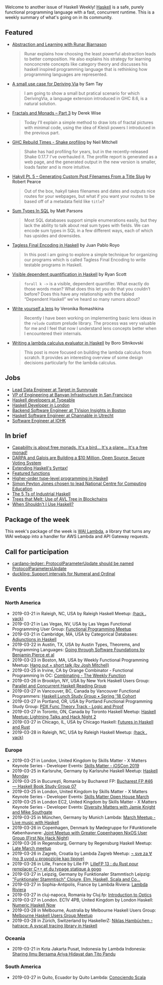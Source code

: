 <!-- 2019-03-21 unpublished -->

Welcome to another issue of Haskell Weekly!
[Haskell](https://www.haskell.org) is a safe, purely functional programming language with a fast, concurrent runtime.
This is a weekly summary of what's going on in its community.

## Featured

-   [Abstraction and Learning with Runar Bjarnason](https://corecursive.com/027-abstraction-with-runar-bjarnason/)

    > Runar explains how choosing the least powerful abstraction leads to better composition.  He also explains his strategy for learning nonconcrete concepts like category theory and discusses his haskell inspired programming language that is rethinking how programming languages are represented.

-   [A small use case for Deriving Via](https://samtay.github.io/articles/deriving-via.html) by Sam Tay

    > I am going to show a small but pratical scenario for which DerivingVia, a language extension introduced in GHC 8.6, is a natural solution.

-   [Fractals and Monads – Part 3](https://dkwise.wordpress.com/2019/02/19/fractals-and-monads-part-3/) by Derek Wise

    > Today I’ll explain a simple method to draw lots of fractal pictures with minimal code, using the idea of Kleisli powers I introduced in the previous part.

-   [GHC Rebuild Times - Shake profiling](https://neilmitchell.blogspot.com/2019/03/ghc-rebuild-times-shake-profiling.html) by Neil Mitchell

    > Shake has had profiling for years, but in the recently-released Shake 0.17.7 I've overhauled it. The profile report is generated as a web page, and the generated output in the new version is smaller, loads faster and is more intuitive.

-   [Hakyll Pt. 5 – Generating Custom Post Filenames From a Title Slug](https://robertwpearce.com/hakyll-pt-5-generating-custom-post-filenames-from-a-title-slug.html) by Robert Pearce

    > Out of the box, hakyll takes filenames and dates and outputs nice routes for your webpages, but what if you want your routes to be based off of a metadata field like `title`?

-   [Sum Types In SQL](https://www.parsonsmatt.org/2019/03/19/sum_types_in_sql.html) by Matt Parsons

    > Most SQL databases support simple enumerations easily, but they lack the ability to talk about real sum types with fields. We can encode sum types in SQL in a few different ways, each of which has upsides and downsides.

-   [Tagless Final Encoding in Haskell](https://jproyo.github.io/posts/2019-03-17-tagless-final-haskell.html) by Juan Pablo Royo

    > In this post i am going to explore a simple technique for organizing our programs which is called Tagless Final Encoding to write testable programs in Haskell.

-   [Visible dependent quantification in Haskell](https://ryanglscott.github.io/2019/03/15/visible-dependent-quantification-in-haskell/) by Ryan Scott

    > `forall k ->` is a visible, dependent quantifier. What exactly do those words mean? What does this let you do that you couldn’t before? Does this have any relationship with the fabled “Dependent Haskell” we’ve heard so many rumors about?

-   [Write yourself a lens](https://vrom911.github.io/blog/write-yourself-a-lens) by Veronika Romashkina

    > Recently I have been working on implementing basic lens ideas in the `relude` custom prelude library. The process was very valuable for me and I feel that now I understand lens concepts better when I encountered their internals.

-   [Writing a lambda calculus evaluator in Haskell](https://bor0.wordpress.com/2019/03/19/writing-a-lambda-calculus-evaluator-in-haskell/) by Boro Sitnikovski

    > This post is more focused on building the lambda calculus from scratch. It provides an interesting overview of some design decisions particularly for the lambda calculus.

## Jobs

-   [Lead Data Engineer at Target in Sunnyvale](https://jobs.target.com/job/sunnyvale/lead-data-engineer-data-science-optimization/1118/10952361)
-   [VP of Engineering at Banyan Infrastructure in San Francisco](https://angel.co/banyan-infrastructure/jobs/524748-vp-of-engineering)
-   [Haskell developers at Typeable](https://blog.typeable.io/posts/2019-03-20-we-are-hiring-haskellers.html)
-   [Haskell Developer in London](https://oxfordknight.co.uk/jobs/haskell-developer-haskell-javascript-typescript-london/)
-   [Backend Software Engineer at TVision Insights in Boston](https://www.tvisioninsights.com/job?gh_jid=4038050002)
-   [Haskell Software Engineer at Channable in Utrecht](https://www.channable.com/career/haskell-software-engineer/)
-   [Software Engineer at IOHK](https://iohk.io/careers/#op-311297-software-engineer-financial-contracts)

## In brief

-   [Capability is about free monads. It's a bird… It's a plane… It's a free monad!](https://www.tweag.io/posts/2019-03-20-capability-free-monad.html)
-   [DARPA and Galois are Building a $10 Million, Open Source, Secure Voting System](https://motherboard.vice.com/en_us/article/yw84q7/darpa-is-building-a-dollar10-million-open-source-secure-voting-system)
-   [Extending Haskell's Syntax!](https://mmhaskell.com/blog/2019/3/4/extending-haskells-syntax)
-   [Featured functions](https://typeclasses.com/news/2019-03-featured-functions)
-   [Higher-order type-level programming in Haskell](https://www.microsoft.com/en-us/research/publication/higher-order-type-level-programming-in-haskell/)
-   [Simon Peyton Jones chosen to lead National Centre for Computing Education](https://www.gov.uk/government/news/top-computer-scientist-chosen-to-lead-national-centre-for-computing-education)
-   [The 5 Ts of Industrial Haskell](https://tech.freckle.com/2019/03/14/the-five-ts-of-industrial-haskell/)
-   [Trees that Melt: Use of AVL Tree in Blockchains](https://serokell.io/blog/2019/03/19/trees-that-melt:-use-of-avl-tree-in-blockchains)
-   [When Shouldn't I Use Haskell?](https://np.reddit.com/r/haskell/comments/b1hocc/when_shouldnt_i_use_haskell/)

## Package of the week

This week's package of the week is [WAI Lambda](https://github.com/deckgo/wai-lambda/tree/cd334a4128a705796ddc840601cfd37e0a54d2b1), a library that turns any WAI webapp into a handler for AWS Lambda and API Gateway requests.

## Call for participation

-   [cardano-ledger: ProtocolParameterUpdate should be named ProtocolParametersUpdate](https://github.com/input-output-hk/cardano-ledger/issues/377)
-   [duckling: Support intervals for Numeral and Ordinal](https://github.com/facebook/duckling/issues/352)

## Events

### North America

- 2019-03-21 in Raleigh, NC, USA by Raleigh Haskell Meetup: [(hack . yack)](https://www.meetup.com/Raleigh-Haskell-Meetup/events/nsfsnqyzfbcc/)
- 2019-03-21 in Las Vegas, NV, USA by Las Vegas Functional Programming User Group: [Functional Programming Meetup](https://www.meetup.com/las-vegas-functional-programming/events/jkznkqyzfbcc/)
- 2019-03-21 in Cambridge, MA, USA by Categorical Databases: [Adjunctions in Haskell](https://www.meetup.com/Categorical-Databases/events/259902188/)
- 2019-03-22 in Austin, TX, USA by Austin Types, Theorems, and Programming Languages: [Going through Software Foundations by Benjamin Pierce et al](https://www.meetup.com/Austin-Types-Theorems-and-Programming-Languages/events/jfkqlnyzfbdc/)
- 2019-03-23 in Boston, MA, USA by Weekly Functional Programming Meetup: [Hang out + short talk (by Josh Mitchell)](https://www.meetup.com/Weekly-Functional-Programming-Meetup/events/vmhptqyzfbfc/)
- 2019-03-25 in Irvine, CA by Orange Combinator - Functional Programming In OC: [Combinating - The Weekly Function](https://www.meetup.com/orange-combinator/events/lxvjrpyzfbhc/)
- 2019-03-26 in Brooklyn, NY, USA by New York Haskell Users Group: [Parallel and Concurrent Haskell Reading Group](https://www.meetup.com/NY-Haskell/events/vxvdtqyzfbjc/)
- 2019-03-27 in Vancouver, BC, Canada by Vancouver Functional Programmers: [Haskell Lunch Study Group • Spring '18 Cohort](https://www.meetup.com/Vancouver-Functional-Programmers/events/clglhqyzfbkc/)
- 2019-03-27 in Portland, OR, USA by Portland Functional Programming Study Group: [PDX Func Theory Track - Logic and Proof](https://www.meetup.com/Portland-Functional-Programming-Study-Group/events/mpwwbqyzfbkc/)
- 2019-03-27 in Toronto, ON, Canada by Toronto Haskell Meetup: [Haskell Meetup: Lightning Talks and Hack Night 2](https://www.meetup.com/meetup-group-evRITRtT/events/259124679/)
- 2019-03-27 in Chicago, IL, USA by Chicago Haskell: [Futures in Haskell and Rust](https://www.meetup.com/Chicago-Haskell/events/259362739/)
- 2019-03-28 in Raleigh, NC, USA by Raleigh Haskell Meetup: [(hack . yack)](https://www.meetup.com/Raleigh-Haskell-Meetup/events/nsfsnqyzfblc/)

### Europe

- 2019-03-21 in London, United Kingdom by Skills Matter - X Matters Keynote Series - Developer Events: [Skills Matter - iOSCon 2019](https://www.meetup.com/skillsmatter/events/257029130/)
- 2019-03-25 in Karlsruhe, Germany by Karlsruhe Haskell Meetup: [Haskell Monday](https://www.meetup.com/Karlsruhe-Haskell-Meetup/events/twnxpqyzfbhc/)
- 2019-03-25 in București, Romania by Bucharest FP: [Bucharest FP #46 — Haskell Book Study Group 07](https://www.meetup.com/bucharestfp/events/259909649/)
- 2019-03-25 in London, United Kingdom by Skills Matter - X Matters Keynote Series - Developer Events: [Skills Matter Open House March](https://www.meetup.com/skillsmatter/events/258762109/)
- 2019-03-25 in London EC2, United Kingdom by Skills Matter - X Matters Keynote Series - Developer Events: [Diversity Matters with Jamie Knight and Mike Southgate](https://www.meetup.com/skillsmatter/events/259264450/)
- 2019-03-25 in München, Germany by Munich Lambda: [March Meetup - Live music with Haskell](https://www.meetup.com/Munich-Lambda/events/259261769/)
- 2019-03-26 in Copenhagen, Denmark by Mødegruppe for F#unktionelle Københavnere: [Joint Meetup with Greater Copenhagen NixOS User Group (First Nix Hack Night)](https://www.meetup.com/MoedegruppeFunktionelleKoebenhavnere/events/rqbcdlyzfbjc/)
- 2019-03-26 in Regensburg, Germany by Regensburg Haskell Meetup: [Late March meetup](https://www.meetup.com/Regensburg-Haskell-Meetup/events/259527672/)
- 2019-03-26 in Zagreb, Croatia by Lambda Zagreb Meetup: [¬ sve za ∀ (no ∃ uvod u propozicije kao tipove)](https://www.meetup.com/lambdazagreb/events/259929136/)
- 2019-03-26 in Lille, France by Lille FP: [LilleFP 13 : du Rust pour remplacer C++ et du typage statique à gogo](https://www.meetup.com/Lille-FP/events/259496632/)
- 2019-03-27 in Leipzig, Germany by Funktionaler Stammtisch Leipzig: ["Funktionaler Stammtisch" Clojure, Elm, Haskell, Scala and Co...](https://www.meetup.com/Funktionaler-Stammtisch-Leipzig/events/dzqrtqyzfbkc/)
- 2019-03-27 in Sophia-Antipolis, France by Lambda Riviera: [Lambda Riviera](https://www.meetup.com/lambda-riviera/events/spbmjqyzfbjb/)
- 2019-03-27 in cluj-napoca, Romania by Cluj.fp: [Introduction to Optics](https://www.meetup.com/Cluj-fp/events/259893564/)
- 2019-03-27 in London. EC1V 4PB, United Kingdom by London Haskell: [Numeric Haskell Now](https://www.meetup.com/London-Haskell/events/259729519/)
- 2019-03-28 in Melbourne, Australia by Melbourne Haskell Users Group: [Melbourne Haskell Users Group Meetup](https://www.meetup.com/Melbourne-Haskell-Users-Group/events/qfptslyzfblc/)
- 2019-03-28 in Zürich, Switzerland by HaskellerZ: [Niklas Hambüchen - hatrace: A syscall tracing library in Haskell](https://www.meetup.com/HaskellerZ/events/259821063/)

### Oceania

- 2019-03-21 in Kota Jakarta Pusat, Indonesia by Lambda Indonesia: [Sharing Ilmu Bersama Ariya Hidayat dan Tito Pandu](https://www.meetup.com/lambdaindonesia/events/259616507/)

### South America

- 2019-03-27 in Quito, Ecuador by Quito Lambda: [Conociendo Scala](https://www.meetup.com/Quito-Lambda-Meetup/events/mscxlpyzfbkc/)
